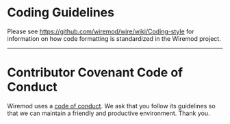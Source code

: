 # Coding Guidelines

Please see https://github.com/wiremod/wire/wiki/Coding-style for information on how code formatting is standardized in the Wiremod project.

---

# Contributor Covenant Code of Conduct

Wiremod uses a [code of conduct](CODE_OF_CONDUCT.md). We ask that you follow its guidelines so that we can maintain a friendly and productive environment. Thank you.
